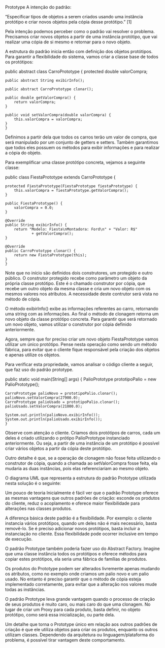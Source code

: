 Prototype
A intenção do padrão:

“Especificar tipos de objetos a serem criados usando uma instância protótipo e criar novos objetos pela cópia desse protótipo.” [1]

Pela intenção podemos perceber como o padrão vai resolver o problema. Precisamos criar novos objetos a partir de uma instância protótipo, que vai realizar uma cópia de si mesmo e retornar para o novo objeto.

A estrutura do padrão inicia então com definição dos objetos protótipos. Para garantir a flexibilidade do sistema, vamos criar a classe base de todos os protótipos:

public abstract class CarroPrototype {
    protected double valorCompra;
 
    public abstract String exibirInfo();
 
    public abstract CarroPrototype clonar();
 
    public double getValorCompra() {
        return valorCompra;
    }
 
    public void setValorCompra(double valorCompra) {
        this.valorCompra = valorCompra;
    }
    }    

Definimos a partir dela que todos os carros terão um valor de compra, que será manipulado por um conjunto de getters e setters. Também garantimos que todos eles possuem os métodos para exibir informações e para realizar a cópia do objeto.

Para exemplificar uma classe protótipo concreta, vejamos a seguinte classe:

public class FiestaPrototype extends CarroPrototype {
 
    protected FiestaPrototype(FiestaPrototype fiestaPrototype) {
        this.valorCompra = fiestaPrototype.getValorCompra();
    }
 
    public FiestaPrototype() {
        valorCompra = 0.0;
    }
 
    @Override
    public String exibirInfo() {
        return "Modelo: Fiesta\nMontadora: Ford\n" + "Valor: R$"
                + getValorCompra();
    }
 
    @Override
    public CarroPrototype clonar() {
        return new FiestaPrototype(this);
    }
    }
 


Note que no início são definidos dois construtores, um protegido e outro público. O construtor protegido recebe como parâmetro um objeto da própria classe protótipo. Este é o chamado construtor por cópia, que recebe um outro objeto da mesma classe e cria um novo objeto com os mesmos valores nos atributos. A necessidade deste contrutor será vista no método de cópia.

O método exibirInfo() exibe as informações referentes ao carro, retornando uma string com as informações. Ao final o método de clonagem retorna um novo objeto da classe protótipo concreta. Para garantir que será retornado um novo objeto, vamos utilizar o construtor por cópia definido anteriormente.

Agora, sempre que for preciso criar um novo objeto FiestaPrototype vamos utilizar um único protótipo. Pense nesta operação como sendo um método fábrica, para evitar que o cliente fique responsável pela criação dos objetos e apenas utilize os objetos.

Para verificar esta propriedade, vamos analisar o código cliente a seguir, que faz uso do padrão prototype.


public static void main(String[] args) {
    PalioPrototype prototipoPalio = new PalioPrototype();
 
    CarroPrototype palioNovo = prototipoPalio.clonar();
    palioNovo.setValorCompra(27900.0);
    CarroPrototype palioUsado = prototipoPalio.clonar();
    palioUsado.setValorCompra(21000.0);
 
    System.out.println(palioNovo.exibirInfo());
    System.out.println(palioUsado.exibirInfo());
    }


Observe com atenção o cliente. Criamos dois protótipos de carros, cada um deles é criado utilizando o prótipo PalioPrototype instanciado anteriormente. Ou seja, a partir de uma instância de um protótipo é possível criar vários objetos a partir da cópia deste protótipo.

Outro detalhe é que, se a operação de clonagem não fosse feita utilizando o construtor de cópia, quando a chamada ao setValorCompra fosse feita, ela mudaria as duas instâncias, pois elas referenciariam ao mesmo objeto.

O diagrama UML que representa a estrutura do padrão Prototype utilizada nesta solução é o seguinte:



Um pouco de teoria
Inicialmente é fácil ver que o padrão Prototype oferece as mesmas vantagens que outros padrões de criação: esconde os produtos do cliente, reduz o acoplamento e oferece maior flexibilidade para alterações nas classes produtos.

A diferença básica deste padrão é a flexibilidade. Por exemplo: o cliente instancia vários protótipos, quando um deles não é mais necessário, basta removê-lo. Se é preciso adicionar novos protótipos, basta incluir a instanciação no cliente. Essa flexibilidade pode ocorrer inclusive em tempo de execução.

O padrão Prototype também poderia fazer uso do Abstract Factory. Imagine que uma classe instância todos os protótipos e oferece métodos para copiar estes protótipos, ela seria uma fábrica de famílias de produtos.

Os produtos do Prototype podem ser alterados livremente apenas mudando os atributos, como no exemplo onde criamos um palio novo e um palio usado. No entanto é preciso garantir que o método de cópia esteja implementado corretamente, para evitar que a alteração nos valores mude todas as instâncias.

O padrão Prototype leva grande vantagem quando o processo de criação de seus produtos é muito caro, ou mais caro do que uma clonagem. No lugar de criar um Proxy para cada produto, basta definir, no objeto protótipo, como será essa inicialização, ou parte dela.

Um detalhe que torna o Prototype único em relação aos outros padrões de criação é que ele utiliza objetos para criar os produtos, enquanto os outros utilizam classes. Dependendo da arquitetura ou linguagem/plataforma do problema, é possível tirar vantagem deste comportamento.
